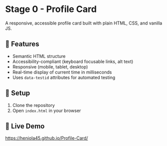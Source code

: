 # Stage 0 - Profile Card

A responsive, accessible profile card built with plain HTML, CSS, and vanilla JS.

## 🧠 Features
- Semantic HTML structure
- Accessibility-compliant (keyboard focusable links, alt text)
- Responsive (mobile, tablet, desktop)
- Real-time display of current time in milliseconds
- Uses `data-testid` attributes for automated testing

## 🧩 Setup
1. Clone the repository
2. Open `index.html` in your browser

## 🚀 Live Demo
https://heniola45.github.io/Profile-Card/

